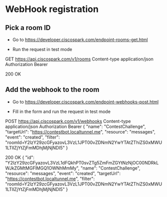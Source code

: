# WebHook registration

##  Pick a room ID

- Go to https://developer.ciscospark.com/endpoint-rooms-get.html

- Run the request in test mode

GET https://api.ciscospark.com/v1/rooms
Content-type	application/json 
Authorization	Bearer <your spark token here>

200 OK


##  Add the webhook to the room

- Go to https://developer.ciscospark.com/endpoint-webhooks-post.html

- Fill in the form and run the request in test mode

POST https://api.ciscospark.com/v1/webhooks
Content-type	application/json 
Authorization	Bearer <your spark token here>
{
	"name": "ContestChallenge",
	"targetUrl": "https://contestbot.localtunnel.me",
	"resource": "messages",
	"event": "created",
	"filter": "roomId=Y2lzY29zcGFyazovL3VzL1JPT00vZDNmN2YwYTAtZThiZS0xMWU1LTllZjYtZjFmMDhjMjNjNDI5"
}

200 OK
{
	"id": "Y2lzY29zcGFyazovL3VzL1dFQkhPT0svZTg5ZmFmZGYtNzNjOC00NDRkLWJkZGMtMGFlMGQ1OWNhMmMy",
	"name": "ContestChallenge",
	"resource": "messages",
	"event": "created",
	"targetUrl": "https://contestbot.localtunnel.me",
	"filter": "roomId=Y2lzY29zcGFyazovL3VzL1JPT00vZDNmN2YwYTAtZThiZS0xMWU1LTllZjYtZjFmMDhjMjNjNDI5"
}

